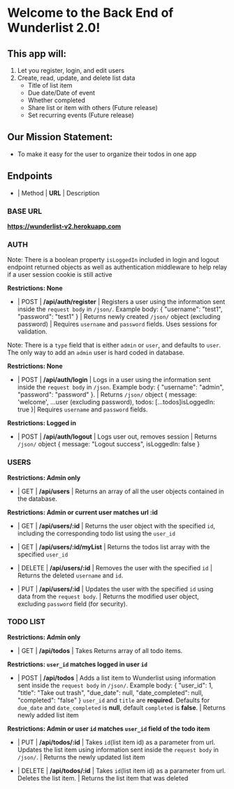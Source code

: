 # Welcome to the Back End of Wunderlist 2.0!

## This app will:

1. Let you register, login, and edit users
2. Create, read, update, and delete list data
   - Title of list item
   - Due date/Date of event
   - Whether completed
   - Share list or item with others (Future release)
   - Set recurring events (Future release)

## Our Mission Statement:

- To make it easy for the user to organize their todos in one app

## Endpoints

- | Method | **URL** | Description

### BASE URL

**https://wunderlist-v2.herokuapp.com**

### AUTH

Note: There is a boolean property `isLoggedIn` included in login and logout endpoint returned objects as well as authentication middleware to help relay if a user session cookie is still active

**Restrictions: None**

- | POST | **/api/auth/register** | Registers a user using the information sent inside the `request body` in `/json/`. Example body: { "username": "test1", "password": "test1" } | Returns newly created `/json/` object (excluding password) | Requires `username` and `password` fields. Uses sessions for validation.

Note: There is a `type` field that is either `admin` or `user`, and defaults to `user`. The only way to add an `admin` user is hard coded in database.

**Restrictions: None**

- | POST | **/api/auth/login** | Logs in a user using the information sent inside the `request body` in `/json`. Example body: { "username": "admin", "password": "password" }. | Returns `/json/` object {
  message: 'welcome', ...user (excluding password), todos: [...todos]isLoggedIn: true }| Requires `username` and `password` fields.

**Restrictions: Logged in**

- | POST | **/api/auth/logout** | Logs user out, removes session | Returns `/json/` object { message: "Logout success", isLoggedIn: false }

### USERS

**Restrictions: Admin only**

- | GET | **/api/users** | Returns an array of all the user objects contained in the database.

**Restrictions: Admin or current user matches url :id**

- | GET | **/api/users/:id** | Returns the user object with the specified `id`, including the corresponding todo list using the `user_id`

- | GET | **/api/users/:id/myList** | Returns the todos list array with the specified `user_id`

- | DELETE | **/api/users/:id** | Removes the user with the specified `id` | Returns the deleted `username` and `id`.

- | PUT | **/api/users/:id** | Updates the user with the specified `id` using data from the `request body`. | Returns the modified user object, excluding `password` field (for security).

### TODO LIST

**Restrictions: Admin only**

- | GET | **/api/todos** | Takes Returns array of all todo items.

**Restrictions: `user_id` matches logged in user `id`**

- | POST | **/api/todos** | Adds a list item to Wunderlist using information sent inside the `request body` in `/json/`. Example body: { "user_id": 1, "title": "Take out trash", "due_date": null, "date_completed": null, "completed": "false" } `user_id` and `title` are **required**. Defaults for `due_date` and `date_completed` is **null**, default `completed` is **false**. | Returns newly added list item

**Restrictions: Admin or user `id` matches `user_id` field of the todo item**

- | PUT | **/api/todos/:id** | Takes `id`(list item id) as a parameter from url. Updates the list item using information sent inside the `request body` in `/json/`. | Returns the newly updated list item

- | DELETE | **/api/todos/:id** | Takes `id`(list item id) as a parameter from url. Deletes the list item. | Returns the list item that was deleted
